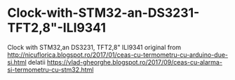 # Clock-with-STM32-an-DS3231-TFT2,8"-ILI9341
Clock with STM32,an DS3231, TFT2,8" ILI9341
original from http://nicuflorica.blogspot.ro/2017/01/ceas-cu-termometru-cu-arduino-due-si.html
delatii https://vlad-gheorghe.blogspot.ro/2017/09/ceas-cu-alarma-si-termometru-cu-stm32.html

